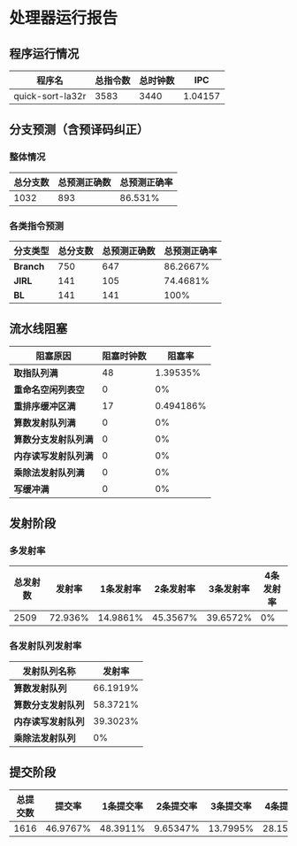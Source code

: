 # 处理器运行报告
## 程序运行情况
|程序名|总指令数|总时钟数|IPC|
|---|---|---|---|
|quick-sort-la32r|3583|3440|1.04157|

## 分支预测（含预译码纠正）
### 整体情况
|总分支数|总预测正确数|总预测正确率|
|---|---|---|
|1032|893|86.531%|

### 各类指令预测
|分支类型|总分支数|总预测正确数|总预测正确率|
|---|---|---|---|
|**Branch**| 750 | 647 | 86.2667%|
|**JIRL**| 141 | 105 | 74.4681%|
|**BL**| 141 | 141 | 100%|

## 流水线阻塞
|阻塞原因|阻塞时钟数|阻塞率|
|---|---|---|
|**取指队列满**| 48 | 1.39535%|
|**重命名空闲列表空**|0 | 0%|
|**重排序缓冲区满**|17 | 0.494186%|
|**算数发射队列满**|0 | 0%|
|**算数分支发射队列满**|0 | 0%|
|**内存读写发射队列满**|0 | 0%|
|**乘除法发射队列满**|0 | 0%|
|**写缓冲满**|0 | 0%|

## 发射阶段
### 多发射率
|总发射数|发射率|1条发射率|2条发射率|3条发射率|4条发射率|
|---|---|---|---|---|---|
|2509|72.936%|14.9861%|45.3567%|39.6572%|0%|

### 各发射队列发射率
|发射队列名称|发射率|
|---|---|
|**算数发射队列**|66.1919%|
|**算数分支发射队列**|58.3721%|
|**内存读写发射队列**|39.3023%|
|**乘除法发射队列**|0%|

## 提交阶段
|总提交数|提交率|1条提交率|2条提交率|3条提交率|4条提交率|
|---|---|---|---|---|---|
|1616|46.9767%|48.3911%|9.65347%|13.7995%|28.1559%|
